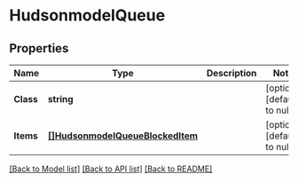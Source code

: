 # HudsonmodelQueue

## Properties
Name | Type | Description | Notes
------------ | ------------- | ------------- | -------------
**Class** | **string** |  | [optional] [default to null]
**Items** | [**[]HudsonmodelQueueBlockedItem**](hudsonmodelQueueBlockedItem.md) |  | [optional] [default to null]

[[Back to Model list]](../README.md#documentation-for-models) [[Back to API list]](../README.md#documentation-for-api-endpoints) [[Back to README]](../README.md)


